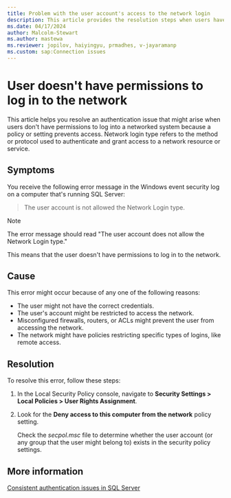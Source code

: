 ```yaml
---
title: Problem with the user account's access to the network login
description: This article provides the resolution steps when users have insufficient permissions to log in to a networked system.
ms.date: 04/17/2024
author: Malcolm-Stewart
ms.author: mastewa
ms.reviewer: jopilov, haiyingyu, prmadhes, v-jayaramanp
ms.custom: sap:Connection issues
---
```


# User doesn't have permissions to log in to the network

This article helps you resolve an authentication issue that might arise when users don't have permissions to log into a networked system because a policy or setting prevents access. Network login type refers to the method or protocol used to authenticate and grant access to a network resource or service.

## Symptoms

You receive the following error message in the Windows event security log on a computer that's running SQL Server:

> The user account is not allowed the Network Login type.

> [!NOTE]
> The error message should read "The user account does not allow the Network Login type."

This means that the user doesn't have permissions to log in to the network.

## Cause

This error might occur because of any one of the following reasons:

- The user might not have the correct credentials.
- The user's account might be restricted to access the network.
- Misconfigured firewalls, routers, or ACLs might prevent the user from accessing the network.
- The network might have policies restricting specific types of logins, like remote access.

## Resolution

To resolve this error, follow these steps:

1. In the Local Security Policy console, navigate to **Security Settings > Local Policies > User Rights Assignment**.

1. Look for the **Deny access to this computer from the network** policy setting.

   Check the *secpol.msc* file to determine whether the user account (or any group that the user might belong to) exists in the security policy settings.

## More information

[Consistent authentication issues in SQL Server](consistent-authentication-connectivity-issues.md)